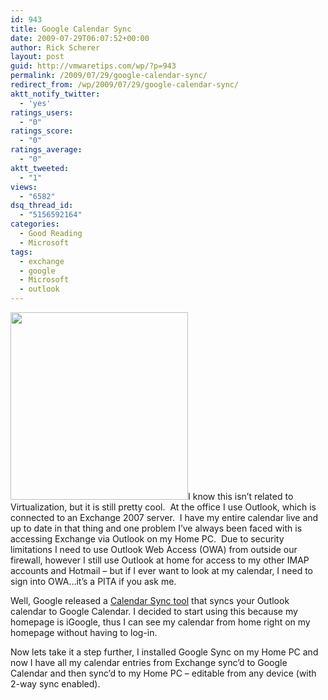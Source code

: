```yaml
---
id: 943
title: Google Calendar Sync
date: 2009-07-29T06:07:52+00:00
author: Rick Scherer
layout: post
guid: http://vmwaretips.com/wp/?p=943
permalink: /2009/07/29/google-calendar-sync/
redirect_from: /wp/2009/07/29/google-calendar-sync/
aktt_notify_twitter:
  - 'yes'
ratings_users:
  - "0"
ratings_score:
  - "0"
ratings_average:
  - "0"
aktt_tweeted:
  - "1"
views:
  - "6582"
dsq_thread_id:
  - "5156592164"
categories:
  - Good Reading
  - Microsoft
tags:
  - exchange
  - google
  - Microsoft
  - outlook
---
```

<a href="http://www.google.com/support/calendar/bin/answer.py?answer=98563" target="_blank"><img class="alignright size-medium wp-image-944" src="http://vmwaretips.com/wp/wp-content/uploads/2009/07/gsync-284x300.png" alt="" width="284" height="300" srcset="http://vmwaretips.com/wp/wp-content/uploads/2009/07/gsync-284x300.png 284w, http://vmwaretips.com/wp/wp-content/uploads/2009/07/gsync.png 506w" sizes="(max-width: 284px) 100vw, 284px" /></a>I know this isn&#8217;t related to Virtualization, but it is still pretty cool.  At the office I use Outlook, which is connected to an Exchange 2007 server.  I have my entire calendar live and up to date in that thing and one problem I&#8217;ve always been faced with is accessing Exchange via Outlook on my Home PC.  Due to security limitations I need to use Outlook Web Access (OWA) from outside our firewall, however I still use Outlook at home for access to my other IMAP accounts and Hotmail &#8211; but if I ever want to look at my calendar, I need to sign into OWA&#8230;it&#8217;s a PITA if you ask me.

Well, Google released a <a href="http://www.google.com/support/calendar/bin/answer.py?answer=98563" target="_blank">Calendar Sync tool</a> that syncs your Outlook calendar to Google Calendar. I decided to start using this because my homepage is iGoogle, thus I can see my calendar from home right on my homepage without having to log-in. 

Now lets take it a step further, I installed Google Sync on my Home PC and now I have all my calendar entries from Exchange sync&#8217;d to Google Calendar and then sync&#8217;d to my Home PC &#8211; editable from any device (with 2-way sync enabled).